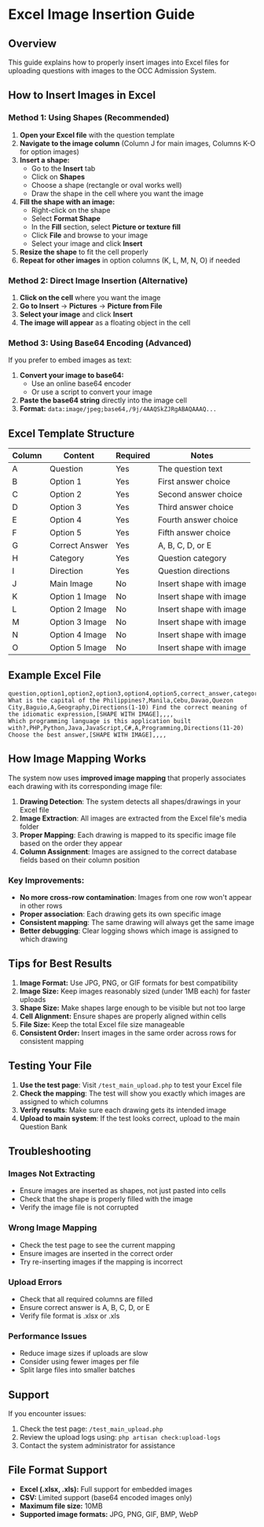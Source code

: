 # Excel Image Insertion Guide

## Overview
This guide explains how to properly insert images into Excel files for uploading questions with images to the OCC Admission System.

## How to Insert Images in Excel

### Method 1: Using Shapes (Recommended)
1. **Open your Excel file** with the question template
2. **Navigate to the image column** (Column J for main images, Columns K-O for option images)
3. **Insert a shape:**
   - Go to the **Insert** tab
   - Click on **Shapes**
   - Choose a shape (rectangle or oval works well)
   - Draw the shape in the cell where you want the image
4. **Fill the shape with an image:**
   - Right-click on the shape
   - Select **Format Shape**
   - In the **Fill** section, select **Picture or texture fill**
   - Click **File** and browse to your image
   - Select your image and click **Insert**
5. **Resize the shape** to fit the cell properly
6. **Repeat for other images** in option columns (K, L, M, N, O) if needed

### Method 2: Direct Image Insertion (Alternative)
1. **Click on the cell** where you want the image
2. **Go to Insert** → **Pictures** → **Picture from File**
3. **Select your image** and click **Insert**
4. **The image will appear** as a floating object in the cell

### Method 3: Using Base64 Encoding (Advanced)
If you prefer to embed images as text:
1. **Convert your image to base64:**
   - Use an online base64 encoder
   - Or use a script to convert your image
2. **Paste the base64 string** directly into the image cell
3. **Format:** `data:image/jpeg;base64,/9j/4AAQSkZJRgABAQAAAQ...`

## Excel Template Structure

| Column | Content | Required | Notes |
|--------|---------|----------|-------|
| A | Question | Yes | The question text |
| B | Option 1 | Yes | First answer choice |
| C | Option 2 | Yes | Second answer choice |
| D | Option 3 | Yes | Third answer choice |
| E | Option 4 | Yes | Fourth answer choice |
| F | Option 5 | Yes | Fifth answer choice |
| G | Correct Answer | Yes | A, B, C, D, or E |
| H | Category | Yes | Question category |
| I | Direction | Yes | Question directions |
| J | Main Image | No | Insert shape with image |
| K | Option 1 Image | No | Insert shape with image |
| L | Option 2 Image | No | Insert shape with image |
| M | Option 3 Image | No | Insert shape with image |
| N | Option 4 Image | No | Insert shape with image |
| O | Option 5 Image | No | Insert shape with image |

## Example Excel File

```
question,option1,option2,option3,option4,option5,correct_answer,category,direction,image,option1_image,option2_image,option3_image,option4_image,option5_image
What is the capital of the Philippines?,Manila,Cebu,Davao,Quezon City,Baguio,A,Geography,Directions(1-10) Find the correct meaning of the idiomatic expression,[SHAPE WITH IMAGE],,,,
Which programming language is this application built with?,PHP,Python,Java,JavaScript,C#,A,Programming,Directions(11-20) Choose the best answer,[SHAPE WITH IMAGE],,,,
```

## How Image Mapping Works

The system now uses **improved image mapping** that properly associates each drawing with its corresponding image file:

1. **Drawing Detection**: The system detects all shapes/drawings in your Excel file
2. **Image Extraction**: All images are extracted from the Excel file's media folder
3. **Proper Mapping**: Each drawing is mapped to its specific image file based on the order they appear
4. **Column Assignment**: Images are assigned to the correct database fields based on their column position

### Key Improvements:
- **No more cross-row contamination**: Images from one row won't appear in other rows
- **Proper association**: Each drawing gets its own specific image
- **Consistent mapping**: The same drawing will always get the same image
- **Better debugging**: Clear logging shows which image is assigned to which drawing

## Tips for Best Results

1. **Image Format:** Use JPG, PNG, or GIF formats for best compatibility
2. **Image Size:** Keep images reasonably sized (under 1MB each) for faster uploads
3. **Shape Size:** Make shapes large enough to be visible but not too large
4. **Cell Alignment:** Ensure shapes are properly aligned within cells
5. **File Size:** Keep the total Excel file size manageable
6. **Consistent Order:** Insert images in the same order across rows for consistent mapping

## Testing Your File

1. **Use the test page**: Visit `/test_main_upload.php` to test your Excel file
2. **Check the mapping**: The test will show you exactly which images are assigned to which columns
3. **Verify results**: Make sure each drawing gets its intended image
4. **Upload to main system**: If the test looks correct, upload to the main Question Bank

## Troubleshooting

### Images Not Extracting
- Ensure images are inserted as shapes, not just pasted into cells
- Check that the shape is properly filled with the image
- Verify the image file is not corrupted

### Wrong Image Mapping
- Check the test page to see the current mapping
- Ensure images are inserted in the correct order
- Try re-inserting images if the mapping is incorrect

### Upload Errors
- Check that all required columns are filled
- Ensure correct answer is A, B, C, D, or E
- Verify file format is .xlsx or .xls

### Performance Issues
- Reduce image sizes if uploads are slow
- Consider using fewer images per file
- Split large files into smaller batches

## Support

If you encounter issues:
1. Check the test page: `/test_main_upload.php`
2. Review the upload logs using: `php artisan check:upload-logs`
3. Contact the system administrator for assistance

## File Format Support

- **Excel (.xlsx, .xls):** Full support for embedded images
- **CSV:** Limited support (base64 encoded images only)
- **Maximum file size:** 10MB
- **Supported image formats:** JPG, PNG, GIF, BMP, WebP
